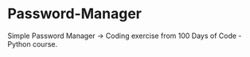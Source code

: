 # Password-Manager
Simple Password Manager -> Coding exercise from 100 Days of Code - Python course.
